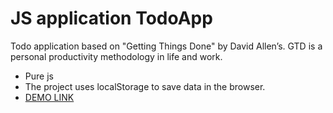 # JS application TodoApp

Todo application based on "Getting Things Done" by David Allen’s. GTD is a personal productivity methodology in life and work.
- Pure js
- The project uses localStorage to save data in the browser.
- [DEMO LINK](https://tanyakovchuk.github.io/JS-TodoApp/)



